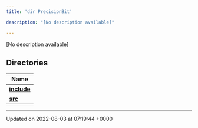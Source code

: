 ```yaml
---
title: 'dir PrecisionBit'

description: "[No description available]"

---
```







[No description available]

## Directories

| Name           |
| -------------- |
| **[include](/documentation/code/gambit_2.2/files/dir_d8b09fa56070d4e0c04b69cf08fe5b88/#dir-include)**  |
| **[src](/documentation/code/gambit_2.2/files/dir_5fdf15011a61f9efccacc93cad5f337e/#dir-src)**  |






-------------------------------

Updated on 2022-08-03 at 07:19:44 +0000
